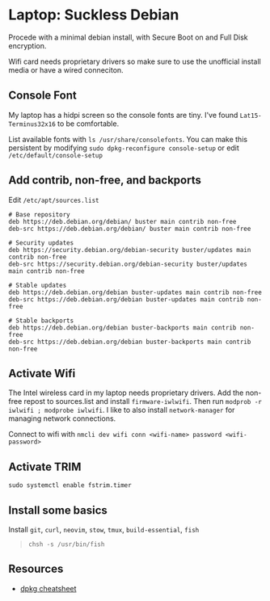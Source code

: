 # Laptop: Suckless Debian

Procede with a minimal debian install, with Secure Boot on and Full Disk encryption.

Wifi card needs proprietary drivers so make sure to use the unofficial install media or have a wired conneciton.

## Console Font

My laptop has a hidpi screen so the console fonts are tiny. I've found `Lat15-Terminus32x16` to be comfortable.

List available fonts with `ls /usr/share/consolefonts`. You can make this persistent by modifying `sudo dpkg-reconfigure console-setup` or edit `/etc/default/console-setup`

## Add contrib, non-free, and backports

Edit `/etc/apt/sources.list`

```
# Base repository
deb https://deb.debian.org/debian/ buster main contrib non-free
deb-src https://deb.debian.org/debian/ buster main contrib non-free

# Security updates
deb https://security.debian.org/debian-security buster/updates main contrib non-free
deb-src https://security.debian.org/debian-security buster/updates main contrib non-free

# Stable updates
deb https://deb.debian.org/debian buster-updates main contrib non-free
deb-src https://deb.debian.org/debian buster-updates main contrib non-free

# Stable backports
deb https://deb.debian.org/debian buster-backports main contrib non-free
deb-src https://deb.debian.org/debian buster-backports main contrib non-free
```

## Activate Wifi

The Intel wireless card in my laptop needs proprietary drivers. Add the non-free repost to sources.list and install `firmware-iwlwifi`. Then run `modprob -r iwlwifi ; modprobe iwlwifi`. I like to also install `network-manager` for managing network connections.

Connect to wifi with `nmcli dev wifi conn <wifi-name> password <wifi-password>`

## Activate TRIM

`sudo systemctl enable fstrim.timer`

## Install some basics

Install `git`, `curl`, `neovim`, `stow`, `tmux`, `build-essential`, `fish`

> `chsh -s /usr/bin/fish`

## Resources
- [dpkg cheatsheet](https://www.cyberciti.biz/howto/question/linux/dpkg-cheat-sheet.php)
